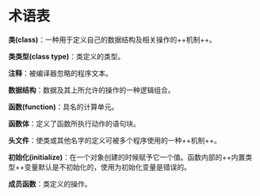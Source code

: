 术语表
======
**类(class)**：一种用于定义自己的数据结构及相关操作的++机制++。

**类类型(class type)**：类定义的类型。

**注释**：被编译器忽略的程序文本。

**数据结构**：数据及其上所允许的操作的一种逻辑组合。

**函数(function)**：具名的计算单元。

**函数体**：定义了函数所执行动作的语句块。

**头文件**：使类或其他名字的定义可被多个程序使用的一种++机制++。

**初始化(initialize)**：在一个对象创建的时候赋予它一个值。函数内部的++内置类型++变量默认是不初始化的，使用为初始化变量是错误的。

**成员函数**：类定义的操作。
